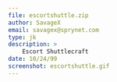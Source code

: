 ```yaml
---
file: escortshuttle.zip
author: SavageX
email: savagex@sprynet.com
type: jk
description: >
    Escort Shuttlecraft
date: 10/24/99
screenshot: escortshuttle.gif
---
```

